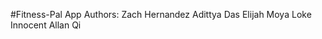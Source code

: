 #Fitness-Pal App
Authors:
    Zach Hernandez
    Adittya Das
    Elijah Moya
    Loke Innocent
    Allan Qi